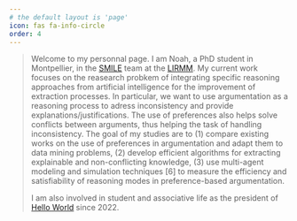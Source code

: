 ```yaml
---
# the default layout is 'page'
icon: fas fa-info-circle
order: 4
---
```


> Welcome to my personnal page. I am Noah, a PhD student in Montpellier, in the [SMILE](https://www.lirmm.fr/equipes/smile/) team at the [LIRMM](https://www.lirmm.fr/).
> My current work focuses on the reasearch probkem of integrating specific reasoning approaches from artificial intelligence for the improvement of extraction processes. In particular, we want to use argumentation as a reasoning process to adress inconsistency and provide explanations/justifications. The use of preferences also helps solve conflicts between arguments, thus helping the task of handling inconsistency.
> The goal of my studies are to (1) compare existing works on the use of preferences in argumentation and adapt them to data mining problems, (2) develop efficient algorithms for extracting explainable and non-conflicting knowledge, (3) use multi-agent modeling and simulation techniques [6] to measure the efficiency and satisfiability of reasoning modes in preference-based argumentation.
>
> I am also involved in student and associative life as the president of [Hello World](https://associationhelloworld.wordpress.com/) since 2022.
